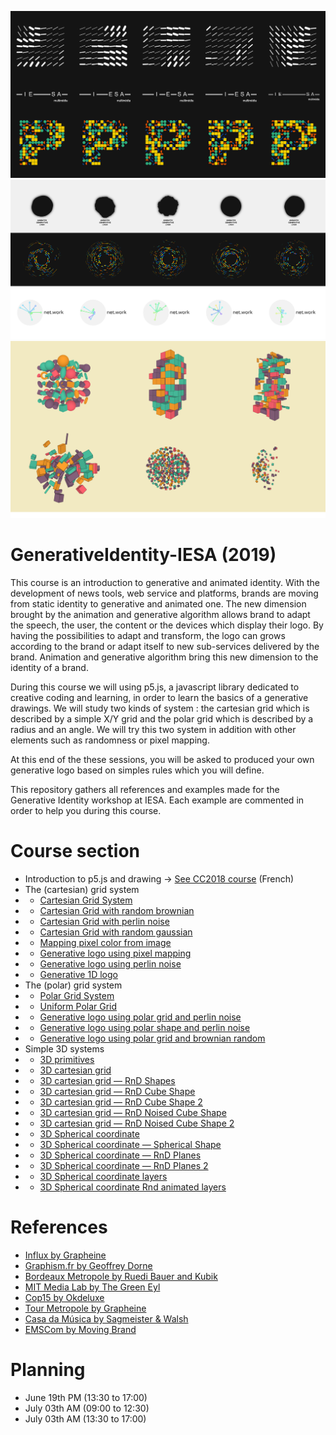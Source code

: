 ![Cartesian Grid](img/cartesian.png?raw=true "Cartesian Grid")
![Polar Grid](img/polar.png?raw=true "Polar Grid")
![3D Grid](img/Simple3DGrids.png?raw=true "3D Grid")

# GenerativeIdentity-IESA (2019)
This course is an introduction to generative and animated identity.
With the development of news tools, web service and platforms, brands are moving from static identity to generative and animated one. The new dimension brought by the animation and generative algorithm allows brand to adapt the speech, the user, the content or the devices which display their logo. By having the possibilities to adapt and transform, the logo can grows according to the brand or adapt itself to new sub-services delivered by the brand. Animation and generative algorithm bring this new dimension to the identity of a brand.

During this course we will using p5.js, a javascript library dedicated to creative coding and learning, in order to learn the basics of a generative drawings. We will study two kinds of system : the cartesian grid which is described by a simple X/Y grid and the polar grid which is described by a radius and an angle. We will try this two system in addition with other elements such as randomness or pixel mapping.

At this end of the these sessions, you will be asked to produced your own generative logo based on simples rules which you will define.

This repository gathers all references and examples made for the Generative Identity workshop at IESA.
Each example are commented in order to help you during this course.

# Course section
* Introduction to p5.js and drawing -> [See CC2018 course](https://alexr4.github.io/CC2018-eartsup/Cours/3_Introduction%20Formes%20et%20Dessins/) (French)
* The (cartesian) grid system
* * [Cartesian Grid System](https://editor.p5js.org/arivaux@gmail.com/sketches/bOwowNHGN)
* * [Cartesian Grid with random brownian](https://editor.p5js.org/arivaux@gmail.com/sketches/0qFdyNDPd)
* * [Cartesian Grid with perlin noise](https://editor.p5js.org/arivaux@gmail.com/sketches/2L3IMIusS)
* * [Cartesian Grid with random gaussian](https://editor.p5js.org/arivaux@gmail.com/sketches/G_sf1aCoJ)
* * [Mapping pixel color from image](https://editor.p5js.org/arivaux@gmail.com/sketches/0tb2dM9qK)
* * [Generative logo using pixel mapping](https://editor.p5js.org/arivaux@gmail.com/sketches/jZEy9a36V)
* * [Generative logo using perlin noise](https://editor.p5js.org/arivaux@gmail.com/sketches/3urmNLneh)
* * [Generative 1D logo](https://editor.p5js.org/arivaux@gmail.com/sketches/f6DAQZEZj)
* The (polar) grid system
* * [Polar Grid System](https://editor.p5js.org/arivaux@gmail.com/sketches/coXavueeN)
* * [Uniform Polar Grid](https://editor.p5js.org/arivaux@gmail.com/sketches/Cv88MatNm)
* * [Generative logo using polar grid and perlin noise](https://editor.p5js.org/arivaux@gmail.com/sketches/vImkQ6Jrc)
* * [Generative logo using polar shape and perlin noise](https://editor.p5js.org/arivaux@gmail.com/sketches/1dgXCUl0h)
* * [Generative logo using polar grid and brownian random](https://editor.p5js.org/arivaux@gmail.com/sketches/wJ0rkOctv)
* Simple 3D systems
* * [3D primitives](https://editor.p5js.org/arivaux@gmail.com/sketches/GJ7mu1sRJ)
* * [3D cartesian grid](https://editor.p5js.org/arivaux@gmail.com/sketches/Y1CyAfc6s)
* * [3D cartesian grid — RnD Shapes](https://editor.p5js.org/arivaux@gmail.com/sketches/DuuCvq9dG)
* * [3D cartesian grid — RnD Cube Shape](https://editor.p5js.org/arivaux@gmail.com/sketches/Zu9nrIzYJ)
* * [3D cartesian grid — RnD Cube Shape 2](https://editor.p5js.org/arivaux@gmail.com/sketches/tPstlpWFY)
* * [3D cartesian grid — RnD Noised Cube Shape](https://editor.p5js.org/arivaux@gmail.com/sketches/zkHmfejLM)
* * [3D cartesian grid — RnD Noised Cube Shape 2](https://editor.p5js.org/arivaux@gmail.com/sketches/i_GBNwWLJ)
* * [3D Spherical coordinate](https://editor.p5js.org/arivaux@gmail.com/sketches/i7LHZVoXj)
* * [3D Spherical coordinate — Spherical Shape](https://editor.p5js.org/arivaux@gmail.com/sketches/oQRDKwxkV)
* * [3D Spherical coordinate — RnD Planes](https://editor.p5js.org/arivaux@gmail.com/sketches/nQoQhugoV)
* * [3D Spherical coordinate — RnD Planes 2](https://editor.p5js.org/arivaux@gmail.com/sketches/qzC0RXVpk)
* * [3D Spherical coordinate layers](https://editor.p5js.org/arivaux@gmail.com/sketches/WRHM1ppYf)
* * [3D Spherical coordinate Rnd animated layers](https://editor.p5js.org/arivaux@gmail.com/sketches/FmDQo_k-c)

# References
* [Influx by Grapheine](https://www.grapheine.com/branding/identite-visuelle-influx-bibliotheque-lyon)
* [Graphism.fr by Geoffrey Dorne](https://graphism.fr/)
* [Bordeaux Metropole by Ruedi Bauer and Kubik](https://www.grapheine.com/actulogo/nouvelle-identite-visuelle-generative-bordeaux-metropole)
* [MIT Media Lab by The Green Eyl](https://vimeo.com/20250134)
* [Cop15 by Okdeluxe](http://www.okdeluxe.co.uk/cop15/)
* [Tour Metropole by Grapheine](https://www.grapheine.com/branding/tours-metropole-identite-visuelle)
* [Casa da Música by Sagmeister & Walsh](https://sagmeisterwalsh.com/work/branding/casa-da-musica/)
* [EMSCom by Moving Brand](https://bpando.org/2013/03/15/branding-emscom/)

# Planning
* June 19th PM (13:30 to 17:00)
* July 03th AM (09:00 to 12:30)
* July 03th AM (13:30 to 17:00)
